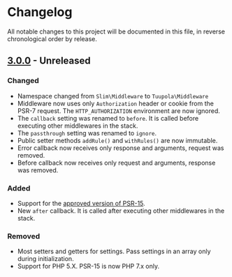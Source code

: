 # Changelog

All notable changes to this project will be documented in this file, in reverse chronological order by release.

## [3.0.0](https://github.com/tuupola/slim-jwt-auth/compare/3.0.0-rc.4...2.3.3) - Unreleased
### Changed
- Namespace changed from `Slim\Middleware` to `Tuupola\Middleware`
- Middleware now uses only `Authorization` header or cookie from the PSR-7 request. The `HTTP_AUTHORIZATION` environment are now ignored.
- The `callback` setting was renamed to `before`. It is called before executing other middlewares in the stack.
- The `passthrough` setting was renamed to `ignore`.
- Public setter methods `addRule()` and `withRules()` are now immutable.
- Error callback now receives only response and arguments, request was removed.
- Before callback now receives only request and arguments, response was removed.

### Added
- Support for the [approved version of PSR-15](https://github.com/php-fig/http-server-middleware).
- New `after` callback. It is called after executing other middlewares in the stack.

### Removed
- Most setters and getters for settings. Pass settings in an array only during initialization.
- Support for PHP 5.X. PSR-15 is now PHP 7.x only.


